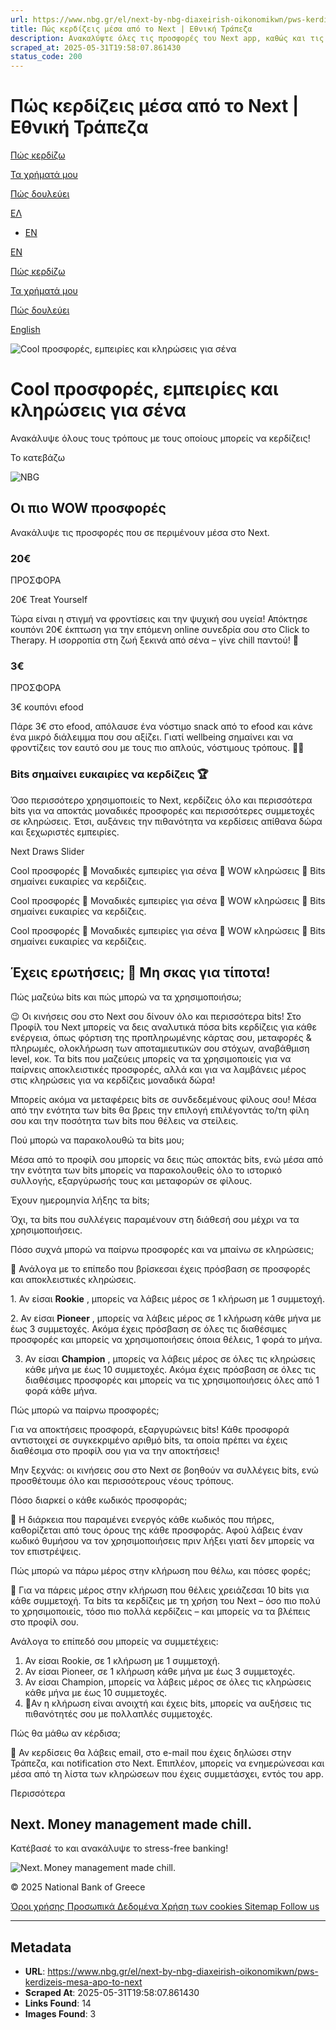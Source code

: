 ```yaml
---
url: https://www.nbg.gr/el/next-by-nbg-diaxeirish-oikonomikwn/pws-kerdizeis-mesa-apo-to-next
title: Πώς κερδίζεις μέσα από το Next | Εθνική Τράπεζα
description: Ανακαλύψτε όλες τις προσφορές του Next app, καθώς και τις κληρώσεις που μπορείτε να συμμετάσχετε για μοναδικά δώρα. Μπείτε στο nbg.gr και μάθετε περισσότερα!
scraped_at: 2025-05-31T19:58:07.861430
status_code: 200
---
```


# Πώς κερδίζεις μέσα από το Next | Εθνική Τράπεζα

[](/el/next-by-nbg-diaxeirish-oikonomikwn)

[Πώς κερδίζω](/el/next-by-nbg-diaxeirish-oikonomikwn/pws-kerdizeis-mesa-apo-to-next)

[Τα χρήματά μου](/el/next-by-nbg-diaxeirish-oikonomikwn/stress-free-banking)

[Πώς δουλεύει](/el/next-by-nbg-diaxeirish-oikonomikwn/pws-leitourgei-to-next)

[ΕΛ](/)

  * [EN](/)

[EN](/en)

[](/el/next-by-nbg-diaxeirish-oikonomikwn)

[Πώς κερδίζω](/el/next-by-nbg-diaxeirish-oikonomikwn/pws-kerdizeis-mesa-apo-to-next)

[Τα χρήματά μου](/el/next-by-nbg-diaxeirish-oikonomikwn/stress-free-banking)

[Πώς δουλεύει](/el/next-by-nbg-diaxeirish-oikonomikwn/pws-leitourgei-to-next)

[English](/el/next-by-nbg-diaxeirish-oikonomikwn)

![Cool προσφορές, εμπειρίες και κληρώσεις για σένα](https://www.nbg.gr/-/jssmedia/Images/next-by-nbg/my-benefits/hero-2560x800.png?rev=a92425ea9e3d4c99bea8caa2529e7ce9)

# Cool προσφορές, εμπειρίες και κληρώσεις για σένα

Ανακάλυψε όλους τους τρόπους με τους οποίους μπορείς να κερδίζεις!

Το κατεβάζω

![NBG](https://www.nbg.gr/-/jssmedia/Images/next-by-nbg/general/QR-Code.png?rev=d75742861f8d46e68e5afe161e4a045a)

## Οι πιο WOW προσφορές

Ανακάλυψε τις προσφορές που σε περιμένουν μέσα στο Next.

###  20€ 

ΠΡΟΣΦΟΡΑ

20€ Treat Yourself

Τώρα είναι η στιγμή να φροντίσεις και την ψυχική σου υγεία! Απόκτησε κουπόνι 20€ έκπτωση για την επόμενη online συνεδρία σου στο Click to Therapy. Η ισορροπία στη ζωή ξεκινά από σένα – γίνε chill παντού! 🌟

###  3€ 

ΠΡΟΣΦΟΡΑ

3€ κουπόνι efood

Πάρε 3€ στο efood, απόλαυσε ένα νόστιμο snack από το efood και κάνε ένα μικρό διάλειμμα που σου αξίζει. Γιατί wellbeing σημαίνει και να φροντίζεις τον εαυτό σου με τους πιο απλούς, νόστιμους τρόπους. 🍲💛

### Bits σημαίνει ευκαιρίες να κερδίζεις 🏆

Όσο περισσότερο χρησιμοποιείς το Next, κερδίζεις όλο και περισσότερα bits για να αποκτάς μοναδικές προσφορές και περισσότερες συμμετοχές σε κληρώσεις. Έτσι, αυξάνεις την πιθανότητα να κερδίσεις απίθανα δώρα και ξεχωριστές εμπειρίες. 

Next Draws Slider 

Cool προσφορές 🎁 Μοναδικές εμπειρίες για σένα 🤩 WOW κληρώσεις 🎯 Bits σημαίνει ευκαιρίες να κερδίζεις.

Cool προσφορές 🎁 Μοναδικές εμπειρίες για σένα 🤩 WOW κληρώσεις 🎯 Bits σημαίνει ευκαιρίες να κερδίζεις.

Cool προσφορές 🎁 Μοναδικές εμπειρίες για σένα 🤩 WOW κληρώσεις 🎯 Bits σημαίνει ευκαιρίες να κερδίζεις.

## Έχεις ερωτήσεις; 🤔 Μη σκας για τίποτα!

Πώς μαζεύω bits και πώς μπορώ να τα χρησιμοποιήσω;

😉 Οι κινήσεις σου στο Next σου δίνουν όλο και περισσότερα bits! Στο Προφίλ του Next μπορείς να δεις αναλυτικά πόσα bits κερδίζεις για κάθε ενέργεια, όπως φόρτιση της προπληρωμένης κάρτας σου, μεταφορές & πληρωμές, ολοκλήρωση των αποταμιευτικών σου στόχων, αναβάθμιση level, κοκ. Τα bits που μαζεύεις μπορείς να τα χρησιμοποιείς για να παίρνεις αποκλειστικές προσφορές, αλλά και για να λαμβάνεις μέρος στις κληρώσεις για να κερδίζεις μοναδικά δώρα! 

Μπορείς ακόμα να μεταφέρεις bits σε συνδεδεμένους φίλους σου! Μέσα από την ενότητα των bits θα βρεις την επιλογή επιλέγοντάς το/τη φίλη σου και την ποσότητα των bits που θέλεις να στείλεις.

Πού μπορώ να παρακολουθώ τα bits μου;

Μέσα από το προφίλ σου μπορείς να δεις πώς αποκτάς bits, ενώ μέσα από την ενότητα των bits μπορείς να παρακολουθείς όλο το ιστορικό συλλογής, εξαργύρωσής τους και μεταφορών σε φίλους.

Έχουν ημερομηνία λήξης τα bits;

Όχι, τα bits που συλλέγεις παραμένουν στη διάθεσή σου μέχρι να τα χρησιμοποιήσεις.

Πόσο συχνά μπορώ να παίρνω προσφορές και να μπαίνω σε κληρώσεις;

🤑 Ανάλογα με το επίπεδο που βρίσκεσαι έχεις πρόσβαση σε προσφορές και αποκλειστικές κληρώσεις.

1\. Αν είσαι **Rookie** , μπορείς να λάβεις μέρος σε 1 κλήρωση με 1 συμμετοχή.

2\. Αν είσαι **Pioneer** , μπορείς να λάβεις μέρος σε 1 κλήρωση κάθε μήνα με έως 3 συμμετοχές. Ακόμα έχεις πρόσβαση σε όλες τις διαθέσιμες προσφορές και μπορείς να χρησιμοποιήσεις όποια θέλεις, 1 φορά το μήνα.

3. Αν είσαι **Champion** , μπορείς να λάβεις μέρος σε όλες τις κληρώσεις κάθε μήνα με έως 10 συμμετοχές. Ακόμα έχεις πρόσβαση σε όλες τις διαθέσιμες προσφορές και μπορείς να τις χρησιμοποιήσεις όλες από 1 φορά κάθε μήνα.

Πώς μπορώ να παίρνω προσφορές;

Για να αποκτήσεις προσφορά, εξαργυρώνεις bits! Κάθε προσφορά αντιστοιχεί σε συγκεκριμένο αριθμό bits, τα οποία πρέπει να έχεις διαθέσιμα στο προφίλ σου για να την αποκτήσεις!

Μην ξεχνάς: oι κινήσεις σου στο Next σε βοηθούν να συλλέγεις bits, ενώ προσθέτουμε όλο και περισσότερους νέους τρόπους.

Πόσο διαρκεί ο κάθε κωδικός προσφοράς;

🤑 Η διάρκεια που παραμένει ενεργός κάθε κωδικός που πήρες, καθορίζεται από τους όρους της κάθε προσφοράς. Αφού λάβεις έναν κωδικό θυμήσου να τον χρησιμοποιήσεις πριν λήξει γιατί δεν μπορείς να τον επιστρέψεις.

Πώς μπορώ να πάρω μέρος στην κλήρωση που θέλω, και πόσες φορές;

🤑 Για να πάρεις μέρος στην κλήρωση που θέλεις χρειάζεσαι 10 bits για κάθε συμμετοχή. Τα bits τα κερδίζεις με τη χρήση του Next – όσο πιο πολύ το χρησιμοποιείς, τόσο πιο πολλά κερδίζεις – και μπορείς να τα βλέπεις στο προφίλ σου.

Ανάλογα το επίπεδό σου μπορείς να συμμετέχεις:

  1. Αν είσαι Rookie, σε 1 κλήρωση με 1 συμμετοχή.
  2. Αν είσαι Pioneer, σε 1 κλήρωση κάθε μήνα με έως 3 συμμετοχές.
  3. Αν είσαι Champion, μπορείς να λάβεις μέρος σε όλες τις κληρώσεις κάθε μήνα με έως 10 συμμετοχές.
  4. 🎁Αν η κλήρωση είναι ανοιχτή και έχεις bits, μπορείς να αυξήσεις τις πιθανότητές σου με πολλαπλές συμμετοχές.

Πώς θα μάθω αν κέρδισα;

🎉 Αν κερδίσεις θα λάβεις email, στο e-mail που έχεις δηλώσει στην Τράπεζα, και notification στο Next. Επιπλέον, μπορείς να ενημερώνεσαι και μέσα από τη λίστα των κληρώσεων που έχεις συμμετάσχει, εντός του app.

Περισσότερα

## Next. Money management made chill. 

Κατέβασέ το και ανακάλυψε το stress-free banking!

[](https://eur01.safelinks.protection.outlook.com/?url=https%3A%2F%2Fapps.apple.com%2Fgr%2Fapp%2Fnext-by-nbg%2Fid1058862350&data=05%7C02%7Cstamatis.zervakakis%40gr.ey.com%7Cc21507c214b84e7742ea08dc7fb608e7%7C5b973f9977df4bebb27daa0c70b8482c%7C0%7C0%7C638525667036568949%7CUnknown%7CTWFpbGZsb3d8eyJWIjoiMC4wLjAwMDAiLCJQIjoiV2luMzIiLCJBTiI6Ik1haWwiLCJXVCI6Mn0%3D%7C0%7C%7C%7C&sdata=m%2FvpTeD7XFOxqknlJxUWTg4VSzI2%2FkyHEnUiRTzHifs%3D&reserved=0)[](https://eur01.safelinks.protection.outlook.com/?url=https%3A%2F%2Fplay.google.com%2Fstore%2Fapps%2Fdetails%3Fid%3Dgr.nbg.socialpay%26hl%3Den%26gl%3DUS&data=05%7C02%7Cstamatis.zervakakis%40gr.ey.com%7Cc21507c214b84e7742ea08dc7fb608e7%7C5b973f9977df4bebb27daa0c70b8482c%7C0%7C0%7C638525667036559405%7CUnknown%7CTWFpbGZsb3d8eyJWIjoiMC4wLjAwMDAiLCJQIjoiV2luMzIiLCJBTiI6Ik1haWwiLCJXVCI6Mn0%3D%7C0%7C%7C%7C&sdata=91DNNOfJQnrwFfuQ0%2BQxm2xximzp0ui33e%2FXCw8dYis%3D&reserved=0)

![Next. Money management made chill. ](https://www.nbg.gr/-/jssmedia/Images/next-by-nbg/DownloadBanners/footer-2.png?rev=4ac9ae7bc99b4795855120ed3244c0c2)

[ ](/el/idiwtes)

© 2025 National Bank of Greece

[ Όροι χρήσης ](/-/jssmedia/Files/Footer/terms_of_use)[ Προσωπικά Δεδομένα ](/el/footer/dhlwsh-prostasias-proswpikwn-dedomenwn)[ Χρήση των cookies ](/el/footer/politiki-cookies)[ Sitemap ](/el/footer/sitemap)[ Follow us ](https://eur01.safelinks.protection.outlook.com/?url=https%3A%2F%2Fwww.tiktok.com%2F%40next.by.nbg%3F_t%3D8mkSVt8XAhs%26_r%3D1&data=05%7C02%7Cstamatis.zervakakis%40gr.ey.com%7C2f660aff5b6947b4ad7b08dc7fb0ce4d%7C5b973f9977df4bebb27daa0c70b8482c%7C0%7C0%7C638525644585829691%7CUnknown%7CTWFpbGZsb3d8eyJWIjoiMC4wLjAwMDAiLCJQIjoiV2luMzIiLCJBTiI6Ik1haWwiLCJXVCI6Mn0%3D%7C0%7C%7C%7C&sdata=5394HRShCf8JdYQRlTXiCd0C08klj4nVBbstgoolfzY%3D&reserved=0)

---

## Metadata

- **URL**: https://www.nbg.gr/el/next-by-nbg-diaxeirish-oikonomikwn/pws-kerdizeis-mesa-apo-to-next
- **Scraped At**: 2025-05-31T19:58:07.861430
- **Links Found**: 14
- **Images Found**: 3
